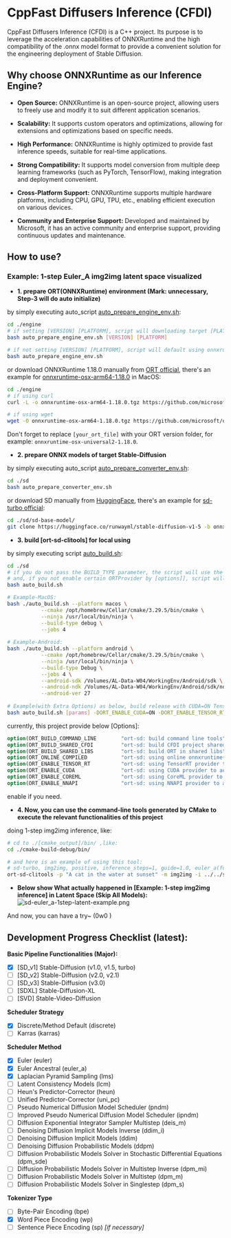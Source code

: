 # CppFast Diffusers Inference (CFDI)

CppFast Diffusers Inference (CFDI) is a C++ project. Its purpose is to leverage the acceleration capabilities of ONNXRuntime and the high compatibility of the .onnx model format to provide a convenient solution for the engineering deployment of Stable Diffusion.

## Why choose ONNXRuntime as our Inference Engine?

- **Open Source:** ONNXRuntime is an open-source project, allowing users to freely use and modify it to suit different application scenarios.

- **Scalability:** It supports custom operators and optimizations, allowing for extensions and optimizations based on specific needs.

- **High Performance:** ONNXRuntime is highly optimized to provide fast inference speeds, suitable for real-time applications.

- **Strong Compatibility:** It supports model conversion from multiple deep learning frameworks (such as PyTorch, TensorFlow), making integration and deployment convenient.

- **Cross-Platform Support:** ONNXRuntime supports multiple hardware platforms, including CPU, GPU, TPU, etc., enabling efficient execution on various devices.

- **Community and Enterprise Support:** Developed and maintained by Microsoft, it has an active community and enterprise support, providing continuous updates and maintenance.

## How to use?

### Example: 1-step Euler_A img2img latent space visualized

- **1. prepare ORT(ONNXRuntime) environment (Mark: unnecessary, Step-3 will do auto initialize)**
 
by simply executing auto_script [auto_prepare_engine_env.sh](engine%2Fauto_prepare_engine_env.sh):
```bash
cd ./engine
# if setting [VERSION] [PLATFORM], script will downloading target [PLATFORM] ORT, like onnxruntime-linux-x64-1.18.0.tgz at official
bash auto_prepare_engine_env.sh [VERSION] [PLATFORM]

# if not setting [VERSION] [PLATFORM], script will default using onnxruntime-osx-arm64-1.18.0, so be careful!!!
bash auto_prepare_engine_env.sh
```

or download ONNXRuntime 1.18.0 manually from [ORT official](https://github.com/microsoft/onnxruntime/releases/v1.18.0/), there's an example for [onnxruntime-osx-arm64-1.18.0](https://github.com/microsoft/onnxruntime/releases/download/v1.18.0/onnxruntime-osx-arm64-1.18.0.tgz) in MacOS:
```bash
cd ./engine
# if using curl
curl -L -o onnxruntime-osx-arm64-1.18.0.tgz https://github.com/microsoft/onnxruntime/releases/download/v1.18.0/onnxruntime-osx-arm64-1.18.0.tgz

# if using wget
wget -O onnxruntime-osx-arm64-1.18.0.tgz https://github.com/microsoft/onnxruntime/releases/download/v1.18.0/onnxruntime-osx-arm64-1.18.0.tgz
```

Don't forget to replace `[your_ort_file]` with your ORT version folder, for example: `onnxruntime-osx-universal2-1.18.0`.

- **2. prepare ONNX models of target Stable-Diffusion**

by simply executing auto_script [auto_prepare_converter_env.sh](sd%2Fauto_prepare_converter_env.sh):
```bash
cd ./sd
bash auto_prepare_converter_env.sh
```

or download SD manually from [HuggingFace](https://huggingface.co), there's an example for [sd-turbo official](https://huggingface.co/stabilityai/sdxl-turbo/tree/main):

```bash
cd ./sd/sd-base-model/
git clone https://huggingface.co/runwayml/stable-diffusion-v1-5 -b onnx onnx-official-sd-v15/
```

- **3. build [ort-sd-clitools] for local using**

by simply executing script [auto_build.sh](auto_build.sh):
```bash
cd ./sd
# if you do not pass the BUILD_TYPE parameter, the script will use the default Debug build type.
# and, if you not enable certain ORTProvider by [options]], script will choose default ORTProvider by platform
bash auto_build.sh

# Example-MacOS:
bash ./auto_build.sh --platform macos \
           --cmake /opt/homebrew/Cellar/cmake/3.29.5/bin/cmake \
           --ninja /usr/local/bin/ninja \
           --build-type debug \
           --jobs 4
           
# Example-Android:
bash ./auto_build.sh --platform android \
           --cmake /opt/homebrew/Cellar/cmake/3.29.5/bin/cmake \
           --ninja /usr/local/bin/ninja \
           --build-type Debug \
           --jobs 4 \
           --android-sdk /Volumes/AL-Data-W04/WorkingEnv/Android/sdk \
           --android-ndk /Volumes/AL-Data-W04/WorkingEnv/Android/sdk/ndk/26.1.10909125 \
           --android-ver 27
           
# Example(with Extra Options) as below, build release with CUDA=ON TensorRT=ON
bash auto_build.sh [params] -DORT_ENABLE_CUDA=ON -DORT_ENABLE_TENSOR_RT=ON
```

currently, this project provide below [Options]:
```cmake
option(ORT_BUILD_COMMAND_LINE        "ort-sd: build command line tools" ${SD_STANDALONE})
option(ORT_BUILD_SHARED_CFDI         "ort-sd: build CFDI project shared libs" OFF)
option(ORT_BUILD_SHARED_LIBS         "ort-sd: build ORT in shared libs" OFF)
option(ORT_ONLINE_COMPILED           "ort-sd: using online onnxruntime(ort), otherwise local build" ${SD_ORT_ONLINE_AVAIL})
option(ORT_ENABLE_TENSOR_RT          "ort-sd: using TensorRT provider to accelerate inference" ${DEFAULT_TRT_STATE})
option(ORT_ENABLE_CUDA               "ort-sd: using CUDA provider to accelerate inference" ${DEFAULT_CUDA_STATE})
option(ORT_ENABLE_COREML             "ort-sd: using CoreML provider to accelerate inference" ${DEFAULT_COREML_STATE})
option(ORT_ENABLE_NNAPI              "ort-sd: using NNAPI provider to accelerate inference" ${DEFAULT_NNAPI_STATE})
```
enable if you need.

- **4. Now, you can use the command-line tools generated by CMake to execute the relevant functionalities of this project**

doing 1-step img2img inference, like:
```bash
# cd to ./[cmake_output]/bin/ ,like: 
cd ./cmake-build-debug/bin/

# and here is an example of using this tool:
# sd-turbo, img2img, positive, inference_steps=1, guide=1.0, euler_a(for 1-step purpose)
ort-sd-clitools -p "A cat in the water at sunset" -m img2img -i ../../sd/io-test/input-test.png -o ../../sd/io-test/output.png -w 512 -h 512 -c 3 --seed 15.0 --dims 1024 --clip ../../sd/sd-base-model/onnx-sd-turbo/text_encoder/model.onnx --unet ../../sd/sd-base-model/onnx-sd-turbo/unet/model.onnx --vae-encoder ../../sd/sd-base-model/onnx-sd-turbo/vae_encoder/model.onnx --vae-decoder ../../sd/sd-base-model/onnx-sd-turbo/vae_decoder/model.onnx --dict ../../sd/sd-dictionary/vocab.txt --beta-start 0.00085 --beta-end 0.012 --beta scaled_linear --alpha cos --scheduler euler_a --predictor epslion --tokenizer bpe --train-steps 1000 --token-idx-num 49408 --token-length 77 --token-border 1.0 --gain 1.1 --decoding 0.18215 --guidance 1.0 --steps 1 -v
```

- **Below show What actually happened in [Example: 1-step img2img inference] in Latent Space (Skip All Models):**
![sd-euler_a-1step-latent-example.png](sd%2Fio-examples%2Fsd-euler_a-1step-latent-example.png)

And now, you can have a try~ (0w0 )

## Development Progress Checklist (latest):

**Basic Pipeline Functionalities (Major):**
- [x] [SD_v1] Stable-Diffusion (v1.0, v1.5, turbo)
- [ ] [SD_v2] Stable-Diffusion (v2.0, v2.1)
- [ ] [SD_v3] Stable-Diffusion (v3.0)
- [ ] [SDXL] Stable-Diffusion-XL
- [ ] [SVD] Stable-Video-Diffusion

**Scheduler Strategy**
- [x] Discrete/Method Default (discrete)
- [ ] Karras (karras)

**Scheduler Method**
- [x] Euler (euler)
- [x] Euler Ancestral (euler_a)
- [x] Laplacian Pyramid Sampling (lms)
- [ ] Latent Consistency Models (lcm)
- [ ] Heun's Predictor-Corrector (heun)
- [ ] Unified Predictor-Corrector (uni_pc)
- [ ] Pseudo Numerical Diffusion Model Scheduler (pndm)
- [ ] Improved Pseudo Numerical Diffusion Model Scheduler (ipndm)
- [ ] Diffusion Exponential Integrator Sampler Multistep (deis_m)
- [ ] Denoising Diffusion Implicit Models Inverse (ddim_i)
- [ ] Denoising Diffusion Implicit Models (ddim)
- [ ] Denoising Diffusion Probabilistic Models (ddpm)
- [ ] Diffusion Probabilistic Models Solver in Stochastic Differential Equations (dpm_sde)
- [ ] Diffusion Probabilistic Models Solver in Multistep Inverse (dpm_mi)
- [ ] Diffusion Probabilistic Models Solver in Multistep (dpm_m)
- [ ] Diffusion Probabilistic Models Solver in Singlestep (dpm_s)

**Tokenizer Type**
- [ ] Byte-Pair Encoding (bpe)
- [x] Word Piece Encoding (wp)
- [ ] Sentence Piece Encoding (sp)  _[if necessary]_